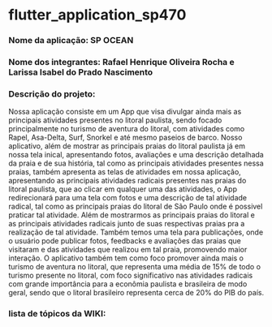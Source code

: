 # flutter_application_sp470

<h3>Nome da aplicação: SP OCEAN</h3>

<h3>Nome dos integrantes: Rafael Henrique Oliveira Rocha e Larissa Isabel do Prado Nascimento</h3>

<h3> Descrição do projeto: </h3> Nossa aplicação consiste em um App que visa divulgar ainda mais as principais atividades presentes no litoral paulista, sendo focado principalmente no turismo de aventura do litoral, com atividades como Rapel, Asa-Delta, Surf, Snorkel e até mesmo paseios de barco. Nosso aplicativo, além de mostrar as principais praias do litoral paulista já em nossa tela inical, apresentando fotos, avaliações e uma descrição detalhada da praia e de sua história, tal como as principais atividades presentes nessa praias, também apresenta as telas de atividades em nossa aplicação, apresentando as principais atividades radicais presentes nas praias do litoral paulista, que ao clicar em qualquer uma das atividades, o App redirecionará para uma tela com fotos e uma descrição de tal atividade radical, tal como as principais praias do litoral de São Paulo onde é possivel praticar tal atividade. Além de mostrarmos as principais praias do litoral e as principais atividades radicais junto de suas respectivas praias pra a realização de tal atividade. Também temos uma tela para publicações, onde o usuário pode publicar fotos, feedbacks e avaliações das praias que visitaram e das atividades que realizou em tal praia, promovendo maior interação. O aplicativo também tem como foco promover ainda mais o turismo de aventura no litoral, que representa uma média de 15% de todo o turismo presente no litoral, com foco significativo nas atividades radicais   com grande importância para a econômia paulista e brasileira de modo geral, sendo que o litoral brasileiro representa cerca de 20% do PIB do país.

<h3>lista de tópicos da WIKI: </h3>
<a href=""></a>
<a href=""></a>
<a href=""></a>
<a href=""></a>

